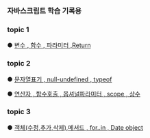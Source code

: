 ### 자바스크립트 학습 기록용

### topic 1

● [변수 , 함수 , 파라미터 ,Return](https://github.com/KimMyeongSu/JS/blob/main/CodeitJS/topic1/index.js)

### topic 2
● [문자열표기 , null-undefined , typeof](https://github.com/KimMyeongSu/JS/blob/main/CodeitJS/topic2/DataType.js)

● [연산자 , 함수호출 , 옵셔널파라미터 , scope , 상수](https://github.com/KimMyeongSu/JS/blob/main/CodeitJS/topic2/abstraction.js)

### topic 3
● [객체(수정,추가,삭제),메서드 , for..in , Date object ](https://github.com/KimMyeongSu/JS/blob/main/CodeitJS/topic3/object.js)

